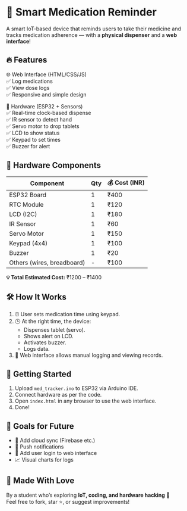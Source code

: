# 💊 Smart Medication Reminder

A smart IoT-based device that reminds users to take their medicine and tracks medication adherence — with a **physical dispenser** and a **web interface**!

## 🔥 Features

🌐 Web Interface (HTML/CSS/JS)  
✅ Log medications  
✅ View dose logs  
✅ Responsive and simple design

🔌 Hardware (ESP32 + Sensors)  
✅ Real-time clock-based dispense  
✅ IR sensor to detect hand  
✅ Servo motor to drop tablets  
✅ LCD to show status  
✅ Keypad to set times  
✅ Buzzer for alert 

## 🧱 Hardware Components

| Component       | Qty | 💰 Cost (INR) |
|----------------|-----|---------------|
| ESP32 Board     | 1   | ₹400          |
| RTC Module      | 1   | ₹120          |
| LCD (I2C)       | 1   | ₹180          |
| IR Sensor       | 1   | ₹60           |
| Servo Motor     | 1   | ₹150          |
| Keypad (4x4)    | 1   | ₹100          |
| Buzzer          | 1   | ₹20           |
| Others (wires, breadboard) | - | ₹100 |

**💡 Total Estimated Cost:** ₹1200 – ₹1400

## 🛠️ How It Works

1. ⏰ User sets medication time using keypad.
2. 🕒 At the right time, the device:
   - Dispenses tablet (servo).
   - Shows alert on LCD.
   - Activates buzzer.
   - Logs data.
3. 📱 Web interface allows manual logging and viewing records.

## 🚀 Getting Started

1. Upload `med_tracker.ino` to ESP32 via Arduino IDE.
2. Connect hardware as per the code.
3. Open `index.html` in any browser to use the web interface.
4. Done!

## 🎯 Goals for Future

- 🧠 Add cloud sync (Firebase etc.)
- 📲 Push notifications
- 👤 Add user login to web interface
- 📈 Visual charts for logs

## 🙌 Made With Love

By a student who’s exploring **IoT, coding, and hardware hacking** 💚  
Feel free to fork, star ⭐, or suggest improvements!

